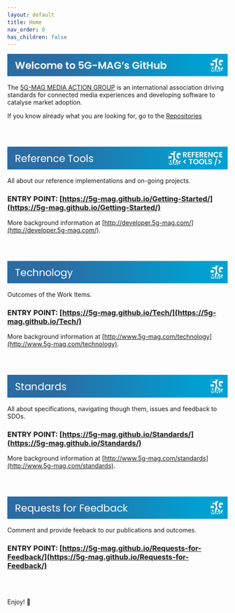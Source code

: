 ```yaml
---
layout: default
title: Home
nav_order: 0
has_children: false
---
```


<img src="./assets/images/Banner_Welcome.png">

The [5G-MAG MEDIA ACTION GROUP](https://www.5g-mag.com) is an international association driving standards for connected media experiences and developing software to catalyse market adoption.

If you know already what you are looking for, go to the [Repositories](https://github.com/orgs/5G-MAG/repositories)

<br><br>

<a href="https://5g-mag.github.io/Getting-Started/"><img src="./assets/images/Button_RT.png"><a/>

All about our reference implementations and on-going projects.
### ENTRY POINT: [https://5g-mag.github.io/Getting-Started/](https://5g-mag.github.io/Getting-Started/)
More background information at [http://developer.5g-mag.com/](http://developer.5g-mag.com/).

<br><br>

<a href="https://5g-mag.github.io/Tech/"><img src="./assets/images/Button_Tech.png"><a/>

Outcomes of the Work Items.
### ENTRY POINT: [https://5g-mag.github.io/Tech/](https://5g-mag.github.io/Tech/)
More background information at [http://www.5g-mag.com/technology](http://www.5g-mag.com/technology).

<br><br>

<a href="https://5g-mag.github.io/Standards/"><img src="./assets/images/Button_Std.png"><a/>

All about specifications, navigating though them, issues and feedback to SDOs.
### ENTRY POINT: [https://5g-mag.github.io/Standards/](https://5g-mag.github.io/Standards/)
More background information at [http://www.5g-mag.com/standards](http://www.5g-mag.com/standards).

<br><br>

<a href="https://5g-mag.github.io/Requests-for-Feedback/"><img src="./assets/images/Button_RfF.png"><a/>

Comment and provide feeback to our publications and outcomes.
### ENTRY POINT: [https://5g-mag.github.io/Requests-for-Feedback/](https://5g-mag.github.io/Requests-for-Feedback/)

<br><br>

Enjoy! 💪

